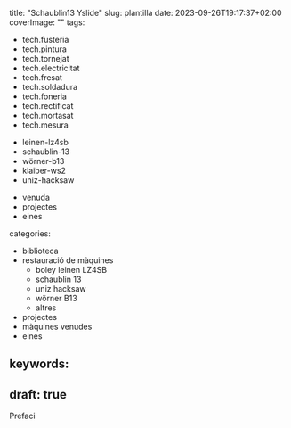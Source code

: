 title: "Schaublin13 Yslide"
slug: plantilla
date: 2023-09-26T19:17:37+02:00
coverImage: ""
tags:
<!-- technologies used -->
- tech.fusteria
- tech.pintura
- tech.tornejat
- tech.electricitat
- tech.fresat
- tech.soldadura
- tech.foneria
- tech.rectificat
- tech.mortasat
- tech.mesura

<!-- main machines -->
- leinen-lz4sb
- schaublin-13
- wörner-b13
- klaiber-ws2
- uniz-hacksaw

<!-- other tags -->
- venuda
- projectes
- eines

categories:
- biblioteca
- restauració de màquines
    - boley leinen LZ4SB
    - schaublin 13
    - uniz hacksaw
    - wörner B13
    - altres
- projectes
- màquines venudes
- eines

keywords:
-
draft: true
---

Prefaci

<!--more-->

<!--
{{< image classes="fig-100 center clear" src="original.jpg" >}}

{{< youtube id="k38Vl8QqrZE" >}}
-->
